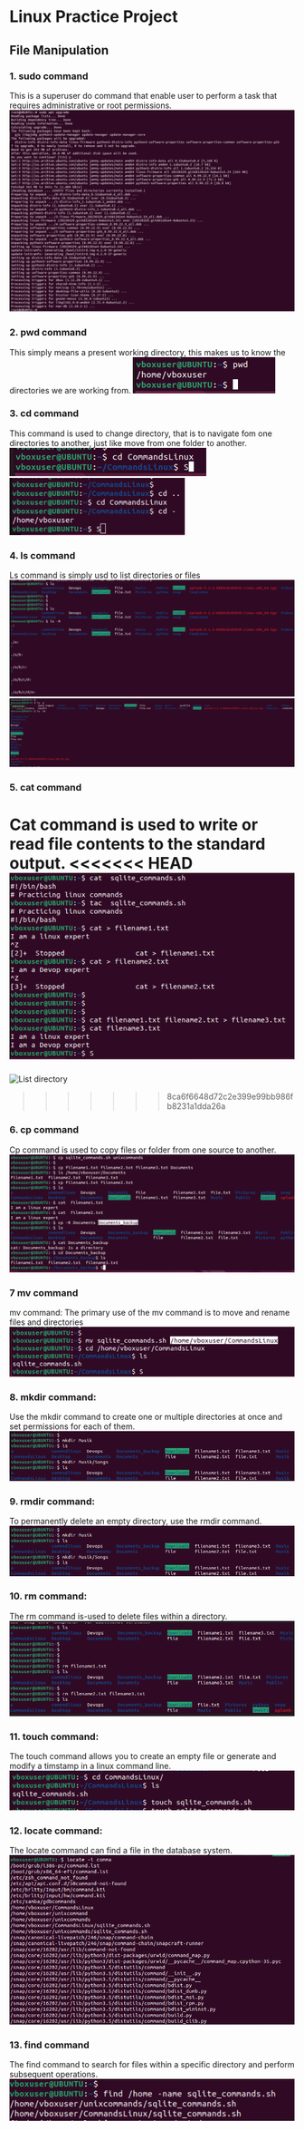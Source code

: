 # Linux Practice Project
## File Manipulation 
### 1. sudo command
This is a superuser do command that enable user to perform a task that requires administrative or root permissions.
![Sudo Apt Upgrade](Linux_Images/Sudo.PNG)
### 2. pwd command
This simply means a present working directory, this makes us to know the directories we are working from.
![Print working directory](Linux_Images/PWD.PNG)
### 3. cd command
This command is used to change directory, that is to navigate fom one directories to another, just like move from one folder to another.
![change directory](Linux_Images/CD.PNG)
![change directory](Linux_Images/CDCD.PNG)
### 4. ls command
Ls command is simply usd to list directories or files
![List directory](Linux_Images/LS.PNG)
![List directory](Linux_Images/LS2.PNG)
### 5. cat command
Cat command is used to write or read file contents to the standard output.
<<<<<<< HEAD
![List directory](Linux_Images/CAT.png)
=======
![List directory](Linux_Images/CAT.)
>>>>>>> 8ca6f6648d72c2e399e99bb986fb8231a1dda26a
### 6. cp command
Cp command is used to copy files or folder from one source to another.
![List directory](Linux_Images/cp.png)
### 7 mv command
mv command: 
The primary use of the mv command is to move and rename files and directories
![List directory](Linux_Images/mv.png)
### 8. mkdir command:
Use the mkdir command to create one or multiple directories at once and set permissions for each of them.
![List directory](Linux_Images/mkdir.PNG)
### 9. rmdir command:
To permanently delete an empty directory, use the rmdir command.
![List directory](Linux_Images/rmdir.png)
### 10. rm command:
The rm command is-used to delete files within a directory.
![List directory](Linux_Images/rm.png)
### 11. touch command:
The touch command allows you to create an empty file or generate and modify a timstamp in a linux command line.
![List directory](Linux_Images/touch.png)
### 12. locate command:
The locate command can find a file in the database system.
![List directory](Linux_Images/locate.png)
### 13. find command
The find command to search for files within a specific directory and perform subsequent operations.
![List directory](Linux_Images/find.png)

